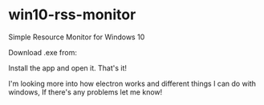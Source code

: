 # win10-rss-monitor
Simple Resource Monitor for Windows 10

Download .exe from: 

Install the app and open it. That's it!

I'm looking more into how electron works and different things I can do with windows, If there's any problems let me know!
